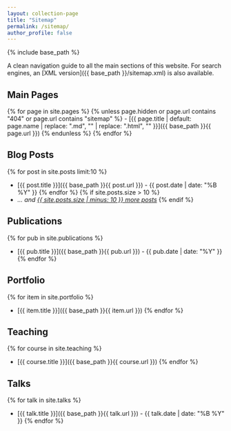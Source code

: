 ```yaml
---
layout: collection-page
title: "Sitemap"
permalink: /sitemap/
author_profile: false
---
```


{% include base_path %}

A clean navigation guide to all the main sections of this website. For search engines, an [XML version]({{ base_path }}/sitemap.xml) is also available.

## Main Pages
{% for page in site.pages %}
  {% unless page.hidden or page.url contains "404" or page.url contains "sitemap" %}
    - [{{ page.title | default: page.name | replace: ".md", "" | replace: ".html", "" }}]({{ base_path }}{{ page.url }})
  {% endunless %}
{% endfor %}

## Blog Posts
{% for post in site.posts limit:10 %}
  - [{{ post.title }}]({{ base_path }}{{ post.url }}) - {{ post.date | date: "%B %Y" }}
{% endfor %}
{% if site.posts.size > 10 %}
  - *... and [{{ site.posts.size | minus: 10 }} more posts](/posts/)*
{% endif %}

## Publications
{% for pub in site.publications %}
  - [{{ pub.title }}]({{ base_path }}{{ pub.url }}) - {{ pub.date | date: "%Y" }}
{% endfor %}

## Portfolio
{% for item in site.portfolio %}
  - [{{ item.title }}]({{ base_path }}{{ item.url }})
{% endfor %}

## Teaching
{% for course in site.teaching %}
  - [{{ course.title }}]({{ base_path }}{{ course.url }})
{% endfor %}

## Talks
{% for talk in site.talks %}
  - [{{ talk.title }}]({{ base_path }}{{ talk.url }}) - {{ talk.date | date: "%B %Y" }}
{% endfor %}
